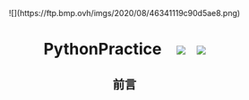 <div align=center>![](https://ftp.bmp.ovh/imgs/2020/08/46341119c90d5ae8.png)
  
# PythonPractice&nbsp;&nbsp;&nbsp; ![](https://img.shields.io/badge/Language-Python-yellow.svg)&nbsp;&nbsp;&nbsp;![](https://img.shields.io/badge/Author-Am0xil-blue.svg)  



## 前言

